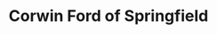 ---
title: "Corwin Ford of Springfield"
url: /springfield/corwin-ford-of-springfield/
shop: Autohaus
---